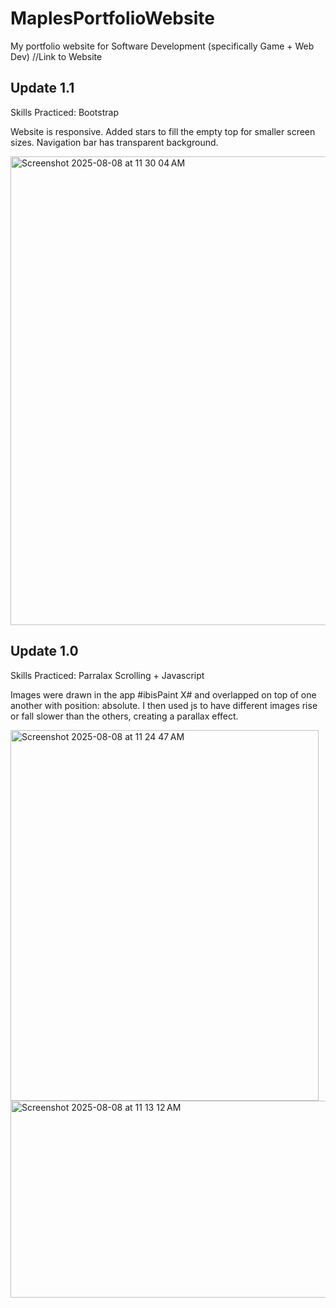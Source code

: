# MaplesPortfolioWebsite
My portfolio website for Software Development (specifically Game + Web Dev)
//Link to Website

## Update 1.1
Skills Practiced: Bootstrap

Website is responsive. Added stars to fill the empty top for smaller screen sizes. Navigation bar has transparent background.

<img width="730" height="750" alt="Screenshot 2025-08-08 at 11 30 04 AM" src="https://github.com/user-attachments/assets/d16f7779-3f45-4c89-937c-cd493d7f978a" />




## Update 1.0 
Skills Practiced: Parralax Scrolling + Javascript

Images were drawn in the app #ibisPaint X# and overlapped on top of one another with position: absolute. I then used js to have different images rise or fall slower than the others, creating a parallax effect. 

<img width="493" height="593" alt="Screenshot 2025-08-08 at 11 24 47 AM" src="https://github.com/user-attachments/assets/b92cd856-6eea-45fa-bcc3-5f451f009583" />

<img width="640" height="315" alt="Screenshot 2025-08-08 at 11 13 12 AM" src="https://github.com/user-attachments/assets/1b3d93b0-1184-4cc5-bc5a-a35ba7980c09" />





